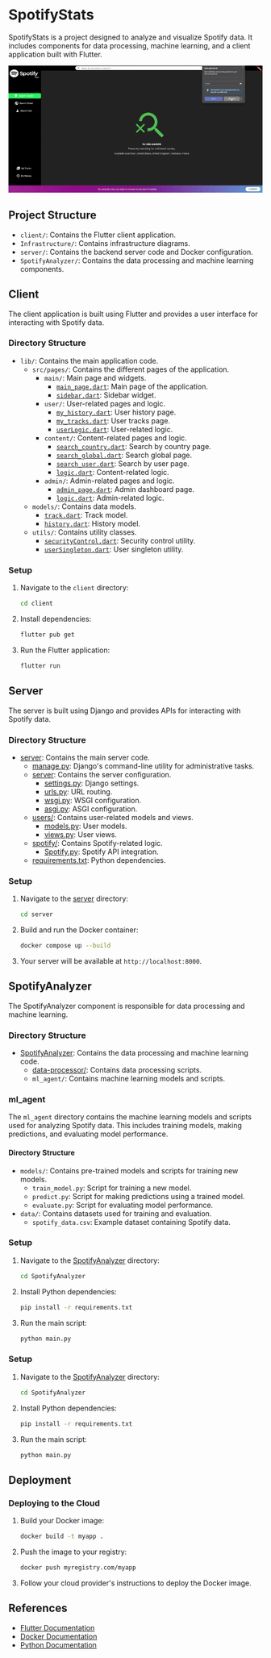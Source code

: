# SpotifyStats

SpotifyStats is a project designed to analyze and visualize Spotify data. It includes components for data processing, machine learning, and a client application built with Flutter.

![](https://github.com/GrigorasVictor/Spotify-Stats/blob/main/demo.gif)

## Project Structure

- `client/`: Contains the Flutter client application.
- `Infrastructure/`: Contains infrastructure diagrams.
- `server/`: Contains the backend server code and Docker configuration.
- `SpotifyAnalyzer/`: Contains the data processing and machine learning components.

## Client

The client application is built using Flutter and provides a user interface for interacting with Spotify data.

### Directory Structure

- `lib/`: Contains the main application code.
  - `src/pages/`: Contains the different pages of the application.
    - `main/`: Main page and widgets.
      - [`main_page.dart`](client/lib/src/pages/main/main_page.dart): Main page of the application.
      - [`sidebar.dart`](client/lib/src/pages/main/widgets/sidebar.dart): Sidebar widget.
    - `user/`: User-related pages and logic.
      - [`my_history.dart`](client/lib/src/pages/user/my_history.dart): User history page.
      - [`my_tracks.dart`](client/lib/src/pages/user/my_tracks.dart): User tracks page.
      - [`userLogic.dart`](client/lib/src/pages/user/logic/userLogic.dart): User-related logic.
    - `content/`: Content-related pages and logic.
      - [`search_country.dart`](client/lib/src/pages/content/search_country.dart): Search by country page.
      - [`search_global.dart`](client/lib/src/pages/content/search_global.dart): Search global page.
      - [`search_user.dart`](client/lib/src/pages/content/search_user.dart): Search by user page.
      - [`logic.dart`](client/lib/src/pages/content/logic/logic.dart): Content-related logic.
    - `admin/`: Admin-related pages and logic.
      - [`admin_page.dart`](client/lib/src/pages/admin/admin_page.dart): Admin dashboard page.
      - [`logic.dart`](client/lib/src/pages/admin/logic/logic.dart): Admin-related logic.
  - `models/`: Contains data models.
    - [`track.dart`](client/lib/src/models/track.dart): Track model.
    - [`history.dart`](client/lib/src/models/history.dart): History model.
  - `utils/`: Contains utility classes.
    - [`securityControl.dart`](client/lib/src/utils/securityControl.dart): Security control utility.
    - [`userSingleton.dart`](client/lib/src/utils/userSingleton.dart): User singleton utility.

### Setup

1. Navigate to the `client` directory:
    ```sh
    cd client
    ```

2. Install dependencies:
    ```sh
    flutter pub get
    ```

3. Run the Flutter application:
    ```sh
    flutter run
    ```

## Server

The server is built using Django and provides APIs for interacting with Spotify data.

### Directory Structure

- [server](http://_vscodecontentref_/0): Contains the main server code.
  - [manage.py](http://_vscodecontentref_/1): Django's command-line utility for administrative tasks.
  - [server](http://_vscodecontentref_/2): Contains the server configuration.
    - [settings.py](http://_vscodecontentref_/3): Django settings.
    - [urls.py](http://_vscodecontentref_/4): URL routing.
    - [wsgi.py](http://_vscodecontentref_/5): WSGI configuration.
    - [asgi.py](http://_vscodecontentref_/6): ASGI configuration.
  - [users/](http://_vscodecontentref_/7): Contains user-related models and views.
    - [models.py](http://_vscodecontentref_/8): User models.
    - [views.py](http://_vscodecontentref_/9): User views.
  - [spotify/](http://_vscodecontentref_/10): Contains Spotify-related logic.
    - [Spotify.py](http://_vscodecontentref_/11): Spotify API integration.
  - [requirements.txt](http://_vscodecontentref_/12): Python dependencies.

### Setup

1. Navigate to the [server](http://_vscodecontentref_/13) directory:
    ```sh
    cd server
    ```

2. Build and run the Docker container:
    ```sh
    docker compose up --build
    ```

3. Your server will be available at `http://localhost:8000`.

## SpotifyAnalyzer

The SpotifyAnalyzer component is responsible for data processing and machine learning.

### Directory Structure

- [SpotifyAnalyzer](http://_vscodecontentref_/14): Contains the data processing and machine learning code.
  - [data-processor/](http://_vscodecontentref_/15): Contains data processing scripts.
  - `ml_agent/`: Contains machine learning models and scripts.

### ml_agent

The `ml_agent` directory contains the machine learning models and scripts used for analyzing Spotify data. This includes training models, making predictions, and evaluating model performance.

#### Directory Structure

- `models/`: Contains pre-trained models and scripts for training new models.
  - `train_model.py`: Script for training a new model.
  - `predict.py`: Script for making predictions using a trained model.
  - `evaluate.py`: Script for evaluating model performance.
- `data/`: Contains datasets used for training and evaluation.
  - `spotify_data.csv`: Example dataset containing Spotify data.

### Setup

1. Navigate to the [SpotifyAnalyzer](http://_vscodecontentref_/4) directory:
    ```sh
    cd SpotifyAnalyzer
    ```

2. Install Python dependencies:
    ```sh
    pip install -r requirements.txt
    ```

3. Run the main script:
    ```sh
    python main.py
    ```


### Setup

1. Navigate to the [SpotifyAnalyzer](http://_vscodecontentref_/16) directory:
    ```sh
    cd SpotifyAnalyzer
    ```

2. Install Python dependencies:
    ```sh
    pip install -r requirements.txt
    ```

3. Run the main script:
    ```sh
    python main.py
    ```

## Deployment

### Deploying to the Cloud

1. Build your Docker image:
    ```sh
    docker build -t myapp .
    ```

2. Push the image to your registry:
    ```sh
    docker push myregistry.com/myapp
    ```

3. Follow your cloud provider's instructions to deploy the Docker image.

## References

- [Flutter Documentation](https://docs.flutter.dev/)
- [Docker Documentation](https://docs.docker.com/)
- [Python Documentation](https://docs.python.org/3/)
